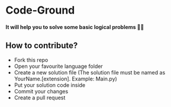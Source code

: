 # Code-Ground

#### It will help you to solve some basic logical problems 🙂🙂


## How to contribute?
- Fork this repo
- Open your favourite language folder
- Create a new solution file (The solution file must be named as YourName.[extension]. Example: Main.py)
- Put your solution code inside
- Commit your changes
- Create a pull request
